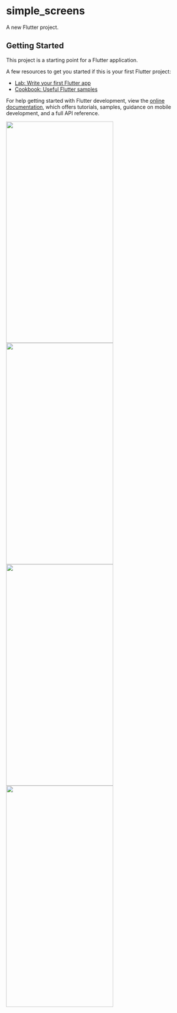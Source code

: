 # simple_screens

A new Flutter project.

## Getting Started

This project is a starting point for a Flutter application.

A few resources to get you started if this is your first Flutter project:

- [Lab: Write your first Flutter app](https://docs.flutter.dev/get-started/codelab)
- [Cookbook: Useful Flutter samples](https://docs.flutter.dev/cookbook)

For help getting started with Flutter development, view the
[online documentation](https://docs.flutter.dev/), which offers tutorials,
samples, guidance on mobile development, and a full API reference.

<img src="https://user-images.githubusercontent.com/108868013/198575327-826065db-fc08-458b-a937-11e339773a61.jpeg" width="290" height="600"/>
<img src="https://user-images.githubusercontent.com/108868013/198575358-a8803713-6926-441f-86bb-aa23cfe884bf.jpeg" width="290" height="600"/>
<img src="https://user-images.githubusercontent.com/108868013/198575378-9d3f24fa-e530-414b-adb4-2abf07e55d40.jpeg" width="290" height="600"/>
<img src="https://user-images.githubusercontent.com/108868013/198575414-5b856cab-5140-4ce1-8b93-83db70db9103.jpeg" width="290" height="600"/>
